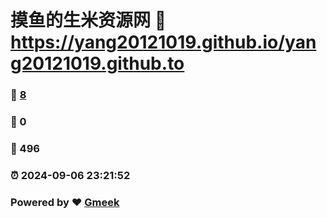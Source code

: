 # 摸鱼的生米资源网 :link: https://yang20121019.github.io/yang20121019.github.to 
### :page_facing_up: [8](https://yang20121019.github.io/yang20121019.github.to/tag.html) 
### :speech_balloon: 0 
### :hibiscus: 496 
### :alarm_clock: 2024-09-06 23:21:52 
### Powered by :heart: [Gmeek](https://github.com/Meekdai/Gmeek)
